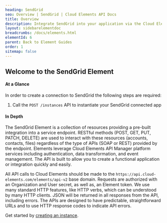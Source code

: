 ```yaml
---
heading: SendGrid
seo: Overview | SendGrid | Cloud Elements API Docs
title: Overview
description: Integrate SendGrid into your application via the Cloud Elements APIs.
layout: sidebarelementdoc
breadcrumbs: /docs/elements.html
elementId: 6
parent: Back to Element Guides
order: 1
sitemap: false
---
```


## Welcome to the SendGrid Element


#### At a Glance

In order to create a connection to SendGrid the following steps are required:

1. Call the `POST /instances` API to instantiate your SendGrid connected app

#### In Depth

The SendGrid Element is a collection of resources providing a pre-built integration into a service endpoint. RESTful methods (POST, GET, PUT, PATCH, DELETE) are used to interact with these resources (accounts, contacts, files) regardless of the type of APIs (SOAP or REST) provided by the endpoint. Elements leverage Cloud Elements API Manager platform services including authentication, data transformation, and event management.  The API is built to allow you to create a functional application or integration quickly and easily.

All API calls to Cloud Elements should be made to the `https://api.cloud-elements.com/elements/api-v2` base domain. Requests are authorized with an Organization and User secret, as well as, an Element token.  We use many standard HTTP features, like HTTP verbs, which can be understood by many HTTP clients. JSON will be returned in all responses from the API, including errors. The APIs are designed to have predictable, straightforward URLs and to use HTTP response codes to indicate API errors.

Get started by [creating an instance](sendgrid-create-instance.html).
